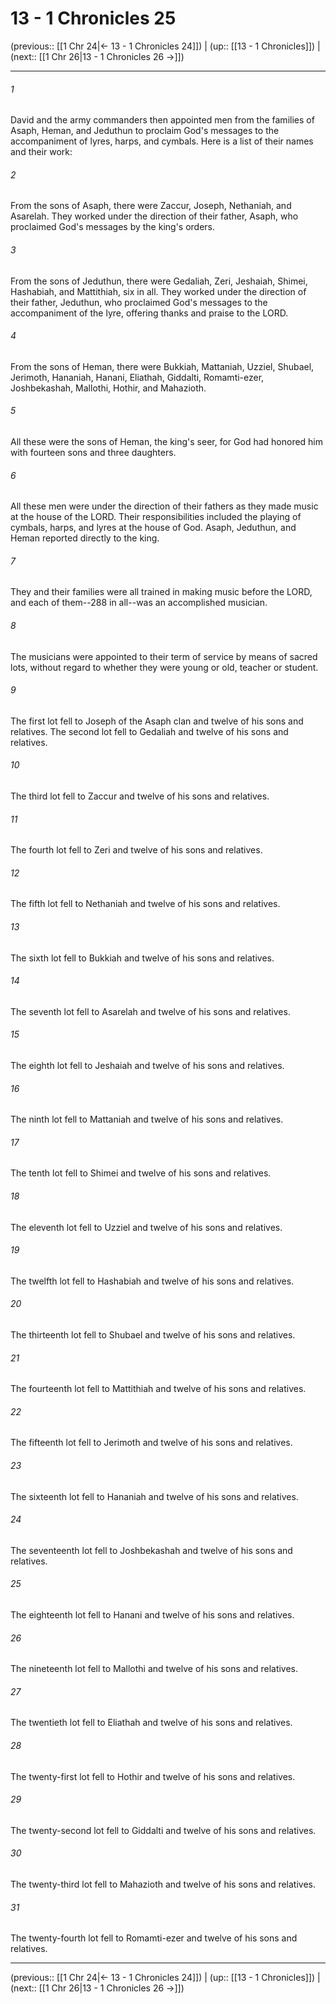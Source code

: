 # 13 - 1 Chronicles 25

(previous:: [[1 Chr 24|← 13 - 1 Chronicles 24]]) | (up:: [[13 - 1 Chronicles]]) | (next:: [[1 Chr 26|13 - 1 Chronicles 26 →]])

***


###### 1 
David and the army commanders then appointed men from the families of Asaph, Heman, and Jeduthun to proclaim God's messages to the accompaniment of lyres, harps, and cymbals. Here is a list of their names and their work: 

###### 2 
From the sons of Asaph, there were Zaccur, Joseph, Nethaniah, and Asarelah. They worked under the direction of their father, Asaph, who proclaimed God's messages by the king's orders. 

###### 3 
From the sons of Jeduthun, there were Gedaliah, Zeri, Jeshaiah, Shimei, Hashabiah, and Mattithiah, six in all. They worked under the direction of their father, Jeduthun, who proclaimed God's messages to the accompaniment of the lyre, offering thanks and praise to the LORD. 

###### 4 
From the sons of Heman, there were Bukkiah, Mattaniah, Uzziel, Shubael, Jerimoth, Hananiah, Hanani, Eliathah, Giddalti, Romamti-ezer, Joshbekashah, Mallothi, Hothir, and Mahazioth. 

###### 5 
All these were the sons of Heman, the king's seer, for God had honored him with fourteen sons and three daughters. 

###### 6 
All these men were under the direction of their fathers as they made music at the house of the LORD. Their responsibilities included the playing of cymbals, harps, and lyres at the house of God. Asaph, Jeduthun, and Heman reported directly to the king. 

###### 7 
They and their families were all trained in making music before the LORD, and each of them--288 in all--was an accomplished musician. 

###### 8 
The musicians were appointed to their term of service by means of sacred lots, without regard to whether they were young or old, teacher or student. 

###### 9 
The first lot fell to Joseph of the Asaph clan and twelve of his sons and relatives. The second lot fell to Gedaliah and twelve of his sons and relatives. 

###### 10 
The third lot fell to Zaccur and twelve of his sons and relatives. 

###### 11 
The fourth lot fell to Zeri and twelve of his sons and relatives. 

###### 12 
The fifth lot fell to Nethaniah and twelve of his sons and relatives. 

###### 13 
The sixth lot fell to Bukkiah and twelve of his sons and relatives. 

###### 14 
The seventh lot fell to Asarelah and twelve of his sons and relatives. 

###### 15 
The eighth lot fell to Jeshaiah and twelve of his sons and relatives. 

###### 16 
The ninth lot fell to Mattaniah and twelve of his sons and relatives. 

###### 17 
The tenth lot fell to Shimei and twelve of his sons and relatives. 

###### 18 
The eleventh lot fell to Uzziel and twelve of his sons and relatives. 

###### 19 
The twelfth lot fell to Hashabiah and twelve of his sons and relatives. 

###### 20 
The thirteenth lot fell to Shubael and twelve of his sons and relatives. 

###### 21 
The fourteenth lot fell to Mattithiah and twelve of his sons and relatives. 

###### 22 
The fifteenth lot fell to Jerimoth and twelve of his sons and relatives. 

###### 23 
The sixteenth lot fell to Hananiah and twelve of his sons and relatives. 

###### 24 
The seventeenth lot fell to Joshbekashah and twelve of his sons and relatives. 

###### 25 
The eighteenth lot fell to Hanani and twelve of his sons and relatives. 

###### 26 
The nineteenth lot fell to Mallothi and twelve of his sons and relatives. 

###### 27 
The twentieth lot fell to Eliathah and twelve of his sons and relatives. 

###### 28 
The twenty-first lot fell to Hothir and twelve of his sons and relatives. 

###### 29 
The twenty-second lot fell to Giddalti and twelve of his sons and relatives. 

###### 30 
The twenty-third lot fell to Mahazioth and twelve of his sons and relatives. 

###### 31 
The twenty-fourth lot fell to Romamti-ezer and twelve of his sons and relatives.

***

(previous:: [[1 Chr 24|← 13 - 1 Chronicles 24]]) | (up:: [[13 - 1 Chronicles]]) | (next:: [[1 Chr 26|13 - 1 Chronicles 26 →]])
